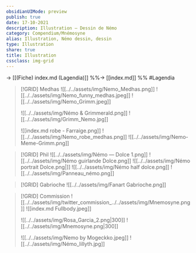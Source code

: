 ```yaml
---
obsidianUIMode: preview
publish: true
date: 17-10-2021
description: Illustration — Dessin de Némo
category: Compendium/Mnémosyne
alias: Illustration, Némo dessin, dessin
type: Illustration
share: true
title: Illustration
cssclass: img-grid
---
```

→ [[(Fiche) index.md (Lagendia)]]
%%→ [[index.md]] %%
#Lagendia 

> [!GRID] Medhas
> ![[../../assets/img/Nemo_Medhas.png]] ![[../../assets/img/Nemo_funny_medhas.jpeg]] ![[../../assets/img/Nemo_Grimm.jpeg]] 
> 
> ![[../../assets/img/Némo & Grimmerald.png]] ![[../../assets/img/Grimm_Nemo.jpg]]
> 
> ![[index.md robe - Farraige.png]] ![[../../assets/img/Nemo_robe_medhas.png]] ![[../../assets/img/Nemo-Meme-Grimm.png]]

> [!GRID] Phil
> ![[../../assets/img/Némo — Dolce 1.png]] ![[../../assets/img/Némo guirlande Dolce.png]] ![[../../assets/img/Némo portrait Dolce.png|]]
> ![[../../assets/img/Némo half dolce.png]] ![[../../assets/img/Panneau_némo.png]]

> [!GRID] Gabrioche
> ![[../../assets/img/Fanart Gabrioche.png]]

>[!GRID] Commission
>![[../../assets/img/twitter_commission_../../assets/img/Mnemosyne.png]] ![[index.md Fullbody.jpeg]] 
>
>![[../../assets/img/Rosa_Garcia_2.png|300]] ![[../../assets/img/Mnemosyne.png|300]]
>
> ![[../../assets/img/Nemo by Mogeckko.jpeg]] ![[../../assets/img/Némo_lillyth.jpg]]
>
